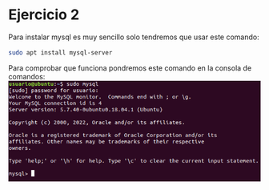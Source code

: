 # Ejercicio 2
Para instalar mysql es muy sencillo solo tendremos que usar este comando:
```bash
sudo apt install mysql-server
```
Para comprobar que funciona pondremos este comando en la consola de comandos:![image](./Capturas/Screenshot_1.png)
